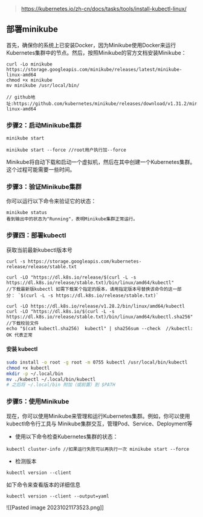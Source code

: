 > https://kubernetes.io/zh-cn/docs/tasks/tools/install-kubectl-linux/
## 部署minikube

首先，确保你的系统上已安装Docker，因为Minikube使用Docker来运行Kubernetes集群中的节点。然后，按照Minikube的官方文档安装Minikube：

```shell
curl -Lo minikube
https://storage.googleapis.com/minikube/releases/latest/minikube-linux-amd64
chmod +x minikube
mv minikube /usr/local/bin/

// github地址:https://github.com/kubernetes/minikube/releases/download/v1.31.2/minikube-linux-amd64
```

### 步骤2：启动Minikube集群
```shell
minikube start

minikube start --force //root用户执行加--force
```
Minikube将自动下载和启动一个虚拟机，然后在其中创建一个Kubernetes集群。这个过程可能需要一些时间。

### 步骤3：验证Minikube集群
你可以运行以下命令来验证它的状态：
```shell
minikube status
看到输出中的状态为"Running"，表明Minikube集群正常运行。
```

### 步骤四：部署kubectl
获取当前最新kubectl版本号
```shell
curl -s https://storage.googleapis.com/kubernetes-release/release/stable.txt

curl -LO "https://dl.k8s.io/release/$(curl -L -s https://dl.k8s.io/release/stable.txt)/bin/linux/amd64/kubectl"
//下载最新版kubectl 如需下载某个指定的版本，请用指定版本号替换该命令的这一部分： `$(curl -L -s https://dl.k8s.io/release/stable.txt)`

curl -LO https://dl.k8s.io/release/v1.28.2/bin/linux/amd64/kubectl
curl -LO "https://dl.k8s.io/$(curl -L -s https://dl.k8s.io/release/stable.txt)/bin/linux/amd64/kubectl.sha256" //下载校验文件
echo "$(cat kubectl.sha256)  kubectl" | sha256sum --check  //kubectl: OK 代表正常
```

#### 安装 kubectl

```bash
sudo install -o root -g root -m 0755 kubectl /usr/local/bin/kubectl
chmod +x kubectl
mkdir -p ~/.local/bin
mv ./kubectl ~/.local/bin/kubectl
# 之后将 ~/.local/bin 附加（或前置）到 $PATH
```


### 步骤5：使用Minikube
现在，你可以使用Minikube来管理和运行Kubernetes集群。例如，你可以使用kubectl命令行工具与
Minikube集群交互，管理Pod、Service、Deployment等
- 使用以下命令检查Kubernetes集群的状态：
```shell
kubectl cluster-info //如果运行失败可以再执行一次 minikube start --force 
```

- 检测版本
```shell
kubectl version --client
```
如下命令来查看版本的详细信息
```shell
kubectl version --client --output=yaml
```

![[Pasted image 20231021173523.png]]

